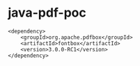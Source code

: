 # java-pdf-poc

```<!-- https://mvnrepository.com/artifact/org.apache.pdfbox/fontbox -->
<dependency>
    <groupId>org.apache.pdfbox</groupId>
    <artifactId>fontbox</artifactId>
    <version>3.0.0-RC1</version>
</dependency>
